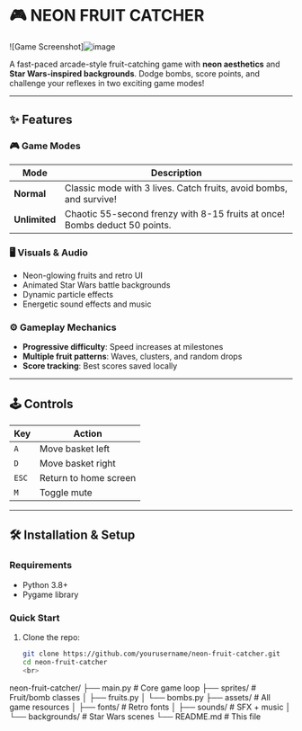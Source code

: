 # 🎮 NEON FRUIT CATCHER 

![Game Screenshot]![image](https://github.com/user-attachments/assets/17413032-2231-40b4-a2d4-2808e481eea7)


A fast-paced arcade-style fruit-catching game with **neon aesthetics** and **Star Wars-inspired backgrounds**. Dodge bombs, score points, and challenge your reflexes in two exciting game modes!

---

## ✨ Features

### 🎮 Game Modes
| Mode        | Description                                                                 |
|-------------|-----------------------------------------------------------------------------|
| **Normal**  | Classic mode with 3 lives. Catch fruits, avoid bombs, and survive!         |
| **Unlimited** | Chaotic 55-second frenzy with 8-15 fruits at once! Bombs deduct 50 points. |

### 🖥️ Visuals & Audio
- Neon-glowing fruits and retro UI  
- Animated Star Wars battle backgrounds  
- Dynamic particle effects  
- Energetic sound effects and music  

### ⚙️ Gameplay Mechanics
- **Progressive difficulty**: Speed increases at milestones  
- **Multiple fruit patterns**: Waves, clusters, and random drops  
- **Score tracking**: Best scores saved locally  

---

## 🕹️ Controls
| Key  | Action                  |
|------|-------------------------|
| `A`  | Move basket left        |
| `D`  | Move basket right       |
| `ESC`| Return to home screen   |
| `M`  | Toggle mute             |

---

## 🛠️ Installation & Setup

### Requirements
- Python 3.8+
- Pygame library

### Quick Start
1. Clone the repo:
   ```bash
   git clone https://github.com/yourusername/neon-fruit-catcher.git
   cd neon-fruit-catcher
   <br>
neon-fruit-catcher/
├── main.py            # Core game loop
├── sprites/           # Fruit/bomb classes
│   ├── fruits.py
│   └── bombs.py
├── assets/            # All game resources
│   ├── fonts/         # Retro fonts
│   ├── sounds/        # SFX + music
│   └── backgrounds/   # Star Wars scenes
└── README.md          # This file

